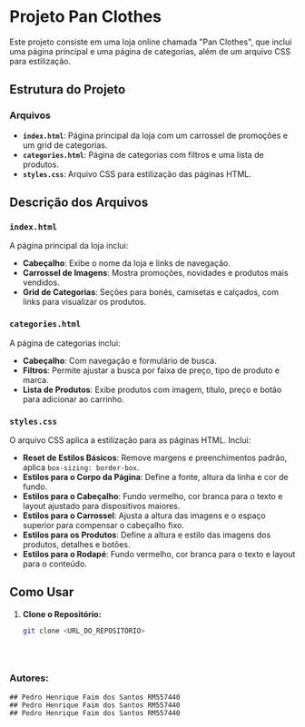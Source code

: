 # Projeto Pan Clothes

Este projeto consiste em uma loja online chamada "Pan Clothes", que inclui uma página principal e uma página de categorias, além de um arquivo CSS para estilização.

## Estrutura do Projeto

### Arquivos

- **`index.html`**: Página principal da loja com um carrossel de promoções e um grid de categorias.
- **`categories.html`**: Página de categorias com filtros e uma lista de produtos.
- **`styles.css`**: Arquivo CSS para estilização das páginas HTML.

## Descrição dos Arquivos

### `index.html`

A página principal da loja inclui:

- **Cabeçalho**: Exibe o nome da loja e links de navegação.
- **Carrossel de Imagens**: Mostra promoções, novidades e produtos mais vendidos.
- **Grid de Categorias**: Seções para bonés, camisetas e calçados, com links para visualizar os produtos.

### `categories.html`

A página de categorias inclui:

- **Cabeçalho**: Com navegação e formulário de busca.
- **Filtros**: Permite ajustar a busca por faixa de preço, tipo de produto e marca.
- **Lista de Produtos**: Exibe produtos com imagem, título, preço e botão para adicionar ao carrinho.

### `styles.css`

O arquivo CSS aplica a estilização para as páginas HTML. Inclui:

- **Reset de Estilos Básicos**: Remove margens e preenchimentos padrão, aplica `box-sizing: border-box`.
- **Estilos para o Corpo da Página**: Define a fonte, altura da linha e cor de fundo.
- **Estilos para o Cabeçalho**: Fundo vermelho, cor branca para o texto e layout ajustado para dispositivos maiores.
- **Estilos para o Carrossel**: Ajusta a altura das imagens e o espaço superior para compensar o cabeçalho fixo.
- **Estilos para os Produtos**: Define a altura e estilo das imagens dos produtos, detalhes e botões.
- **Estilos para o Rodapé**: Fundo vermelho, cor branca para o texto e layout para o conteúdo.

## Como Usar

1. **Clone o Repositório:**
   ```bash
   git clone <URL_DO_REPOSITÓRIO>


  
### Autores: 
    ## Pedro Henrique Faim dos Santos RM557440
    ## Pedro Henrique Faim dos Santos RM557440
    ## Pedro Henrique Faim dos Santos RM557440
